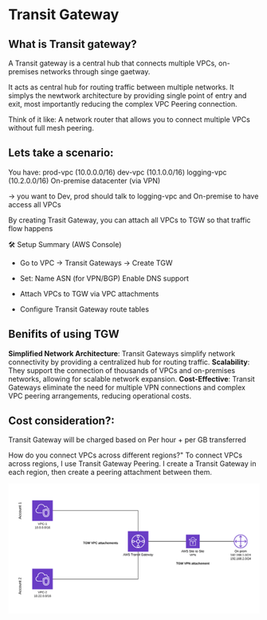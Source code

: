 # Transit Gateway

## What is Transit gateway?
A Transit gateway is a central hub that connects multiple VPCs, on-premises networks through singe gaetway.

It acts as central hub for routing traffic between multiple networks. It simplys the newtwork architecture by providing single point of entry and exit, most importantly reducing the complex VPC Peering connection.

Think of it like:
A network router that allows you to connect multiple VPCs without full mesh peering.

## Lets take a scenario:

You have: 
    prod-vpc (10.0.0.0/16)
    dev-vpc (10.1.0.0/16)
    logging-vpc (10.2.0.0/16)
    On-premise datacenter (via VPN)

-> you want to Dev, prod should talk to logging-vpc and On-premise to have access all VPCs

By creating Trasit Gateway, you can attach all VPCs to TGW so that traffic flow happens

🛠️ Setup Summary (AWS Console)
- Go to VPC → Transit Gateways → Create TGW
- Set:
    Name
    ASN (for VPN/BGP)
    Enable DNS support

- Attach VPCs to TGW via VPC attachments
- Configure Transit Gateway route tables

## Benifits of using TGW

**Simplified Network Architecture**: Transit Gateways simplify network connectivity by providing a centralized hub for routing traffic.
**Scalability**: They support the connection of thousands of VPCs and on-premises networks, allowing for scalable network expansion.
**Cost-Effective**: Transit Gateways eliminate the need for multiple VPN connections and complex VPC peering arrangements, reducing operational costs.

## Cost consideration?:
Transit Gateway will be charged based on Per hour + per GB transferred

How do you connect VPCs across different regions?"
To connect VPCs across regions, I use Transit Gateway Peering. I create a Transit Gateway in each region, then create a peering attachment between them.

![TGW-Diagram](images/TGW.png)
